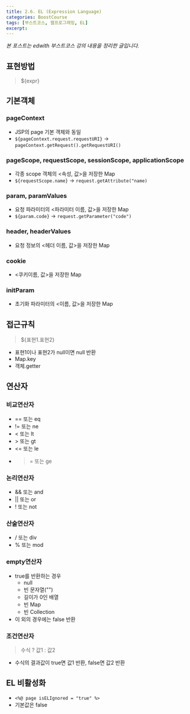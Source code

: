 ```yaml
---
title: 2.6. EL (Expression Language)
categories: BoostCourse
tags: [부스트코스, 웹프로그래밍, EL]
excerpt:
---
```

*본 포스트는 edwith 부스트코스 강의 내용을 정리한 글입니다.*

## 표현방법
> ${expr}

## 기본객체

### pageContext
- JSP의 page 기본 객체와 동일
- `${pageContext.request.requestURI}` → `pageContext.getRequest().getRequestURI()`

### pageScope, requestScope, sessionScope, applicationScope 
- 각종 scope 객체의 <속성, 값>을 저장한 Map
- `${requestScope.name}` → `request.getAttribute("name)`

### param, paramValues 
- 요청 파라미터의 <파라미터 이름, 값>을 저장한 Map
- `${param.code}` → `request.getParameter("code")`

### header, headerValues 
- 요청 정보의 <헤더 이름, 값>을 저장한 Map

### cookie
- <쿠키이름, 값>을 저장한 Map 

### initParam
- 초기화 파라미터의 <이름, 값>을 저장한 Map
  
## 접근규칙
> ${표현1.표현2}

- 표현1이나 표현2가 null이면 null 반환
- Map.key 
- 객체.getter

## 연산자

### 비교연산자
- == 또는 eq 
- != 또는 ne
- < 또는 lt 
- \> 또는 gt 
- <= 또는 le
- >= 또는 ge

### 논리연산자
- && 또는 and
- \|\| 또는 or
- ! 또는 not

### 산술연산자
- / 또는 div
- % 또는 mod

### empty연산자
- true를 반환하는 경우
    - null 
    - 빈 문자열("") 
    - 길이가 0인 배열 
    - 빈 Map 
    - 빈 Collection
- 이 외의 경우에는 false 반환
    
### 조건연산자
> 수식 ? 값1 : 값2

- 수식의 결과값이 true면 값1 반환, false면 값2 반환
    
## EL 비활성화
- `<%@ page isELIgnored = "true" %>`
- 기본값은 false
